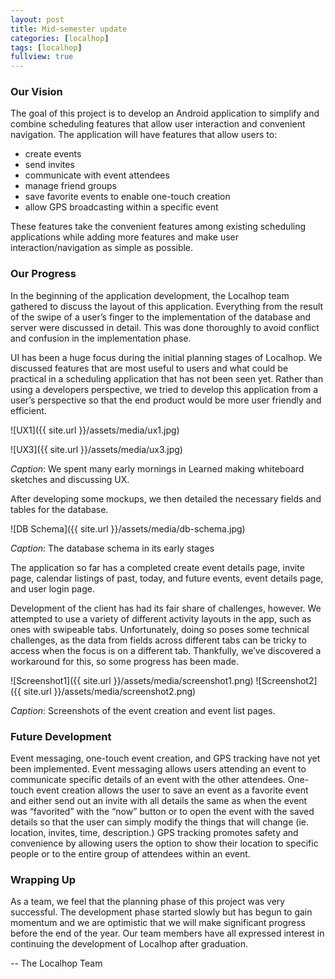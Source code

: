```yaml
---
layout: post
title: Mid-semester update
categories: [localhop]
tags: [localhop]
fullview: true
---
```


### Our Vision

The goal of this project is to develop an Android application to simplify and combine scheduling features that allow user interaction and convenient navigation. The application will have features that allow users to: 

* create events
* send invites
* communicate with event attendees
* manage friend groups
* save favorite events to enable one-touch creation
* allow GPS broadcasting within a specific event

These features take the convenient features among existing scheduling applications while adding more features and make user interaction/navigation as simple as possible.
 
### Our Progress

In the beginning of the application development, the Localhop team gathered to discuss the layout of this application. Everything from the result of the swipe of a user’s finger to the implementation of the database and server were discussed in detail. This was done thoroughly to avoid conflict and confusion in the implementation phase. 

UI has been a huge focus during the initial planning stages of Localhop. We discussed features that are most useful to users and what could be practical in a scheduling application that has not been seen yet. Rather than using a developers perspective, we tried to develop this application from a user’s perspective so that the end product would be more user friendly and efficient. 

![UX1]({{ site.url }}/assets/media/ux1.jpg)

![UX3]({{ site.url }}/assets/media/ux3.jpg)

*Caption*: We spent many early mornings in Learned making whiteboard sketches and discussing UX.

After developing some mockups, we then detailed the necessary fields and tables for the database.

![DB Schema]({{ site.url }}/assets/media/db-schema.jpg)

*Caption*: The database schema in its early stages

The application so far has a completed create event details page, invite page, calendar listings of past, today, and future events, event details page, and user login page.

Development of the client has had its fair share of challenges, however. We attempted to use a variety of different activity layouts in the app, such as ones with swipeable tabs. Unfortunately, doing so poses some technical challenges, as the data from fields across different tabs can be tricky to access when the focus is on a different tab. Thankfully, we’ve discovered a workaround for this, so some progress has been made.

![Screenshot1]({{ site.url }}/assets/media/screenshot1.png) ![Screenshot2]({{ site.url }}/assets/media/screenshot2.png)

*Caption*: Screenshots of the event creation and event list pages.

### Future Development

Event messaging, one-touch event creation, and GPS tracking have not yet been implemented. Event messaging allows users attending an event to communicate specific details of an event with the other attendees. One-touch event creation allows the user to save an event as a favorite event and either send out an invite with all details the same as when the event was “favorited” with the “now” button or to open the event with the saved details so that the user can simply modify the things that will change (ie. location, invites, time, description.) GPS tracking promotes safety and convenience by allowing users the option to show their location to specific people or to the entire group of attendees within an event. 

### Wrapping Up

As a team, we feel that the planning phase of this project was very successful. The development phase started slowly but has begun to gain momentum and we are optimistic that we will make significant progress before the end of the year. Our team members have all expressed interest in continuing the development of Localhop after graduation. 

-- The Localhop Team